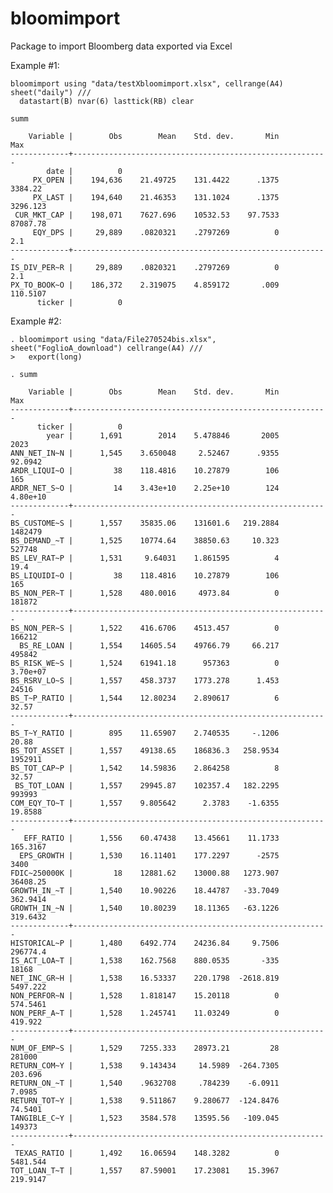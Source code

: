 # bloomimport
Package to import Bloomberg data exported via Excel

Example #1:

    bloomimport using "data/testXbloomimport.xlsx", cellrange(A4) sheet("daily") ///
      datastart(B) nvar(6) lasttick(RB) clear

    summ

        Variable |        Obs        Mean    Std. dev.       Min        Max
    -------------+---------------------------------------------------------
            date |          0
         PX_OPEN |    194,636    21.49725    131.4422      .1375    3384.22
         PX_LAST |    194,640    21.46353    131.1024      .1375   3296.123
     CUR_MKT_CAP |    198,071    7627.696    10532.53    97.7533   87087.78
         EQY_DPS |     29,889    .0820321    .2797269          0        2.1
    -------------+---------------------------------------------------------
    IS_DIV_PER~R |     29,889    .0820321    .2797269          0        2.1
    PX_TO_BOOK~O |    186,372    2.319075    4.859172       .009   110.5107
          ticker |          0



Example #2:

    . bloomimport using "data/File270524bis.xlsx", sheet("FoglioA_download") cellrange(A4) ///
    >   export(long)

    . summ

        Variable |        Obs        Mean    Std. dev.       Min        Max
    -------------+---------------------------------------------------------
          ticker |          0
            year |      1,691        2014    5.478846       2005       2023
    ANN_NET_IN~N |      1,545    3.650048     2.52467      .9355    92.0942
    ARDR_LIQUI~O |         38    118.4816    10.27879        106        165
    ARDR_NET_S~O |         14    3.43e+10    2.25e+10        124   4.80e+10
    -------------+---------------------------------------------------------
    BS_CUSTOME~S |      1,557    35835.06    131601.6   219.2884    1482479
    BS_DEMAND_~T |      1,525    10774.64    38850.63     10.323     527748
    BS_LEV_RAT~P |      1,531     9.64031    1.861595          4       19.4
    BS_LIQUIDI~O |         38    118.4816    10.27879        106        165
    BS_NON_PER~T |      1,528    480.0016     4973.84          0     181872
    -------------+---------------------------------------------------------
    BS_NON_PER~S |      1,522    416.6706    4513.457          0     166212
      BS_RE_LOAN |      1,554    14605.54    49766.79     66.217     495842
    BS_RISK_WE~S |      1,524    61941.18      957363          0   3.70e+07
    BS_RSRV_LO~S |      1,557    458.3737    1773.278      1.453      24516
    BS_T~P_RATIO |      1,544    12.80234    2.890617          6      32.57
    -------------+---------------------------------------------------------
    BS_T~Y_RATIO |        895    11.65907    2.740535     -.1206      20.88
    BS_TOT_ASSET |      1,557    49138.65    186836.3   258.9534    1952911
    BS_TOT_CAP~P |      1,542    14.59836    2.864258          8      32.57
     BS_TOT_LOAN |      1,557    29945.87    102357.4   182.2295     993993
    COM_EQY_TO~T |      1,557    9.805642      2.3783    -1.6355    19.8588
    -------------+---------------------------------------------------------
       EFF_RATIO |      1,556    60.47438    13.45661    11.1733   165.3167
      EPS_GROWTH |      1,530    16.11401    177.2297      -2575       3400
    FDIC~250000K |         18    12881.62    13000.88   1273.907   36408.25
    GROWTH_IN_~T |      1,540    10.90226    18.44787   -33.7049   362.9414
    GROWTH_IN_~N |      1,540    10.80239    18.11365   -63.1226   319.6432
    -------------+---------------------------------------------------------
    HISTORICAL~P |      1,480    6492.774    24236.84     9.7506   296774.4
    IS_ACT_LOA~T |      1,538    162.7568    880.0535       -335      18168
    NET_INC_GR~H |      1,538    16.53337    220.1798  -2618.819   5497.222
    NON_PERFOR~N |      1,528    1.818147    15.20118          0   574.5461
    NON_PERF_A~T |      1,528    1.245741    11.03249          0    419.922
    -------------+---------------------------------------------------------
    NUM_OF_EMP~S |      1,529    7255.333    28973.21         28     281000
    RETURN_COM~Y |      1,538    9.143434     14.5989  -264.7305    203.696
    RETURN_ON_~T |      1,540    .9632708     .784239    -6.0911     7.0985
    RETURN_TOT~Y |      1,538    9.511867    9.280677  -124.8476    74.5401
    TANGIBLE_C~Y |      1,523    3584.578    13595.56   -109.045     149373
    -------------+---------------------------------------------------------
     TEXAS_RATIO |      1,492    16.06594    148.3282          0   5481.544
    TOT_LOAN_T~T |      1,557    87.59001    17.23081    15.3967   219.9147
